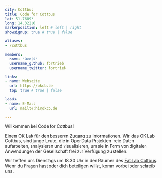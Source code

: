 ```yaml
---
city: Cottbus
title: Code for Cottbus
lat: 51.76892
long: 14.32216
markerposition: left # left | right
showsignup: true # true | false

aliases:
- /cottbus

members:
- name: "Benji"
  username_github: fortrieb
  username_twitter: fortrieb

links:
- name: Webseite
  url: https://okcb.de
  top: true # true | false

leads:
- name: E-Mail
  url: mailto:hi@okcb.de

---
```


Willkommen bei Code for Cottbus!

Einem OK Lab für den besseren Zugang zu Informationen.
Wir, das OK Lab Cottbus, sind junge Leute, die in OpenData Projekten freie
Daten aufarbeiten, analysieren und visualisieren, um sie in Form von
digitalen Anwendungen der Gesellschaft frei zur Verfügung zu stellen.

Wir treffen uns Dienstags um 18.30 Uhr in den Räumen des [FabLab Cottbus](https://fablab-cottbus.de).
Wenn du Fragen hast oder dich beteiligen willst, komm vorbei oder schreib uns.
